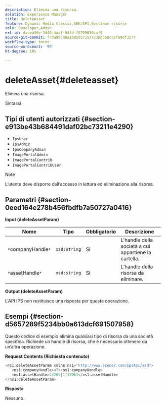 ```yaml
---
description: Elimina una risorsa.
solution: Experience Manager
title: deleteAsset
feature: Dynamic Media Classic,SDK/API,Gestione risorse
role: Developer,Admin
exl-id: dacea36e-3d40-4aaf-94fd-f0709830caf9
source-git-commit: fcda99340a18d5037157723bb3bdca5fa9df3277
workflow-type: tm+mt
source-wordcount: '99'
ht-degree: 10%

---
```


# deleteAsset{#deleteasset}

Elimina una risorsa.

Sintassi

## Tipi di utenti autorizzati {#section-e913be43b684491daf02bc73211e4290}

* `IpsUser`
* `IpsAdmin`
* `IpsCompanyAdmin`
* `ImagePortalAdmin`
* `ImagePortalContrib`
* `ImagePortalContribUser`

>[!NOTE]
>
>L’utente deve disporre dell’accesso in lettura ed eliminazione alla risorsa.

## Parametri {#section-0eed164e278b456fbdfb7a50727a0416}

**Input (deleteAssetParam)**

| Nome | Tipo | Obbligatorio | Descrizione |
|---|---|---|---|
| `*`companyHandle`*` | `xsd:string` | Sì | L&#39;handle della società a cui appartiene la cartella. |
| `*`assetHandle`*` | `xsd:string` | Sì | L’handle della risorsa da eliminare. |

**Output (deleteAssetParam)**

L&#39;API IPS non restituisce una risposta per questa operazione.

## Esempi {#section-d5657289f5234bb0a613dcf691507958}

Questo codice di esempio elimina qualsiasi tipo di risorsa da una società specifica. Richiede un handle di risorsa, che è necessario ottenere da un’altra operazione.

**Request Contents (Richiesta contenuto)**

```java
<ns1:deleteAssetParam xmlns:ns1="http://www.scene7.com/IpsApi/xsd">
   <ns1:companyHandle>47</ns1:companyHandle>
   <ns1:assetHandle>24265|1|17061</ns1:assetHandle>
</ns1:deleteAssetParam>
```

**Risposta**

Nessuno.
